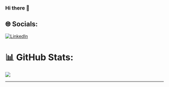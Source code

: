 ### Hi there 👋

## 🌐 Socials:
[![LinkedIn](https://img.shields.io/badge/LinkedIn-%230077B5.svg?logo=linkedin&logoColor=white)](https://www.linkedin.com/in/shiddhant-behera-38b51518b/) 


# 📊 GitHub Stats:
![](https://github-readme-stats.vercel.app/api/top-langs/?username=shiddhantbehera&theme=dark&hide_border=false&include_all_commits=false&count_private=false&layout=compact)

---

